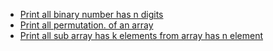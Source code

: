 * [Print all binary number has n digits](bin.c)
* [Print all permutation. of an array](permutation..c)
* [Print all sub array has k elements from array has n element](subSet.c)
